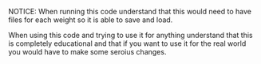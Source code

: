 NOTICE: When running this code understand that this would need to have files for each weight so it is able to save and load.

When using this code and trying to use it for anything understand that this is completely educational and that if you want to use it for the real world you would have to make some seroius changes.
